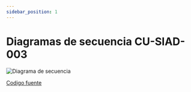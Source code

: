 ```yaml
---
sidebar_position: 1
---
```


# Diagramas de secuencia CU-SIAD-003

![Diagrama de secuencia](/img/diseno/diagramas/secuencia/diagrama-secuencia-cu-siad-003-asignar-manualmente-declaracion.svg)

[Codigo fuente](/img/diseno/diagramas/secuencia/diagrama-secuencia-cu-siad-003-asignar-manualmente-declaracion.svg)